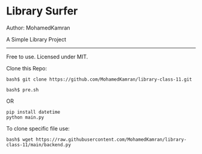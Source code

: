 # Library Surfer
Author: MohamedKamran

A Simple Library Project

---

Free to use. Licensed under MIT.

Clone this Repo:

    bash$ git clone https://github.com/MohamedKamran/library-class-11.git

    bash$ pre.sh
    
OR

    pip install datetime
    python main.py
    
To clone specific file use:

    bash$ wget https://raw.githubusercontent.com/MohamedKamran/library-class-11/main/backend.py
